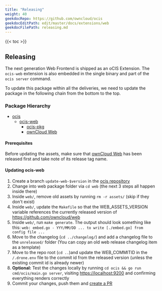 ```yaml
---
title: "Releasing"
weight: 40
geekdocRepo: https://github.com/owncloud/ocis
geekdocEditPath: edit/master/docs/extensions/web
geekdocFilePath: releasing.md
---
```


{{< toc >}}

## Releasing

The next generation Web Frontend is shipped as an oCIS Extension. The `ocis-web` extension is also embedded in the single binary and part of the `ocis server` command.

To update this package within all the deliveries, we need to update the package in the following chain from the bottom to the top.

### Package Hierarchy

- [ocis](https://githug.com/owncloud/ocis)
    - [ocis-web](https://github.com/owncloud/ocis/tree/master/web)
      - [ocis-pkg](https://github.com/owncloud/ocis/tree/master/ocis-pkg)
      - [ownCloud Web](https://github.com/owncloud/web)

#### Prerequisites

Before updating the assets, make sure that [ownCloud Web](https://github.com/owncloud/web) has been released first
and take note of its release tag name.

#### Updating ocis-web

1. Create a branch `update-web-$version` in the [ocis repository](https://github.com/owncloud/ocis)
2. Change into web package folder via `cd web` (the next 3 steps all happen inside there)
3. Inside `web/`, remove old assets by running `rm -r assets/` (skip if they don't exist)
4. Inside `web/`, update the `Makefile` so that the WEB_ASSETS_VERSION variable references the currently released version of https://github.com/owncloud/web
5. Inside `web/`, run `make generate`. The output should look something like this: `web: embed.go - YYY/MM/DD ... to write [./embed.go] from config file ...`
6. Move to the changelog (`cd ../changelog/`) and add a changelog file to the `unreleased/` folder (You can copy an old web release changelog item as a template)
7. Move to the repo root (`cd ..`)and update the WEB_COMMITID in the `/.drone.env` file to the commit id from the released version (unless the existing commit id is already newer)
8. **Optional:** Test the changes locally by running `cd ocis && go run cmd/ocis/main.go server`, visiting [https://localhost:9200](https://localhost:9200) and confirming everything renders correctly
9. Commit your changes, push them and [create a PR](https://github.com/owncloud/ocis/pulls)
